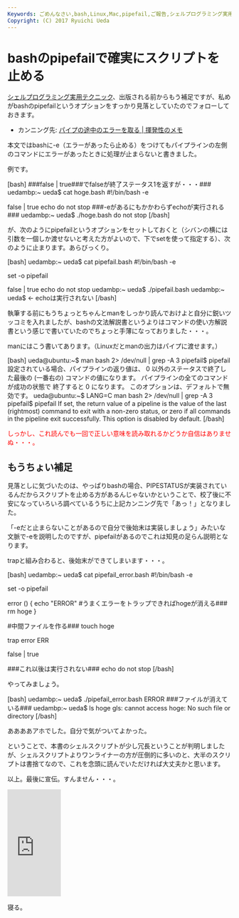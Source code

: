 ```yaml
---
Keywords: ごめんなさい,bash,Linux,Mac,pipefail,ご報告,シェルプログラミング実用テクニック,寝る
Copyright: (C) 2017 Ryuichi Ueda
---
```


# bashのpipefailで確実にスクリプトを止める
<a href="http://gihyo.jp/book/2015/978-4-7741-7344-3" title="シェルプログラミング実用テクニックの目次が公開されました（エクシェル芸、斉藤さん、and 鳩）" target="_blank">シェルプログラミング実用テクニック</a>、出版される前からもう補足ですが、私めがbashのpipefailというオプションをすっかり見落としていたのでフォローしておきます。

<ul>
 <li>カンニング先: <a href="http://d.hatena.ne.jp/iww/20130409/pipefail">パイプの途中のエラーを取る | 揮発性のメモ</a></li>
</ul>

本文ではbashに-e（エラーがあったら止める）をつけてもパイプラインの左側のコマンドにエラーがあったときに処理が止まらないと書きました。

例です。

<!--more-->

[bash]
###false | true###でfalseが終了ステータス1を返すが・・・###
uedambp:~ ueda$ cat hoge.bash 
#!/bin/bash -e

false | true
echo do not stop
###-eがあるにもかかわらずechoが実行される###
uedambp:~ ueda$ ./hoge.bash 
do not stop
[/bash]

が、次のようにpipefailというオプションをセットしておくと（シバンの横には引数を一個しか渡せないと考えた方がよいので、下でsetを使って指定する）、次のように止まります。あらびっくり。

[bash]
uedambp:~ ueda$ cat pipefail.bash 
#!/bin/bash -e

set -o pipefail

false | true
echo do not stop
uedambp:~ ueda$ ./pipefail.bash 
uedambp:~ ueda$ &lt;- echoは実行されない
[/bash]

執筆する前にもうちょっとちゃんとmanをしっかり読んでおけよと自分に鋭いツッコミを入れましたが、bashの文法解説書というよりはコマンドの使い方解説書という感じで書いていたのでちょっと手薄になっておりました・・・。

manにはこう書いてあります。（Linuxだとmanの出力はパイプに渡せます。）

[bash]
ueda\@ubuntu:~$ man bash 2&gt; /dev/null | grep -A 3 pipefail$
 pipefail
 設定されている場合、パイプラインの返り値は、 0 以外のステータスで終了した最後の
 (一番右の) コマンドの値になります。 パイプラインの全てのコマンドが成功の状態で
 終了すると 0 になります。 このオプションは、デフォルトで無効です。
ueda\@ubuntu:~$ LANG=C man bash 2&gt; /dev/null | grep -A 3 pipefail$
 pipefail
 If set, the return value of a pipeline is the value of the last (rightmost)
 command to exit with a non-zero status, or zero if all commands in the pipeline
 exit successfully. This option is disabled by default.
[/bash]

<span style="color:red">しっかし、これ読んでも一回で正しい意味を読み取れるかどうか自信はありませぬ・・・。</span>

<h2>もうちょい補足</h2>

見落としに気づいたのは、やっぱりbashの場合、PIPESTATUSが実装されているんだからスクリプトを止める方があるんじゃないかということで、校了後に不安になっていろいろ調べているうちに上記カンニング先で「あっ！」となりました。

「-eだと止まらないことがあるので自分で後始末は実装しましょう」みたいな文脈で-eを説明したのですが、pipefailがあるのでこれは知見の足らん説明となります。

trapと組み合わると、後始末ができてしまいます・・・。

[bash]
uedambp:~ ueda$ cat pipefail_error.bash 
#!/bin/bash -e

set -o pipefail

error () {
	echo &quot;ERROR&quot;
	#うまくエラーをトラップできればhogeが消える###
	rm hoge
}

#中間ファイルを作る###
touch hoge

trap error ERR

false | true

###これ以後は実行されない###
echo do not stop
[/bash]

やってみましょう。

[bash]
uedambp:~ ueda$ ./pipefail_error.bash 
ERROR
###ファイルが消えている###
uedambp:~ ueda$ ls hoge
gls: cannot access hoge: No such file or directory
[/bash]

ああああアホでした。自分で気がついてよかった。

ということで、本書のシェルスクリプトが少し冗長ということが判明しましたが、シェルスクリプトよりワンライナーの方が圧倒的に多いのと、大半のスクリプトは書捨てなので、これを念頭に読んでいただければ大丈夫かと思います。


以上。最後に宣伝。すんません・・・。

<iframe src="http://rcm-fe.amazon-adsystem.com/e/cm?lt1=_blank&bc1=000000&IS2=1&bg1=FFFFFF&fc1=000000&lc1=0000FF&t=ryuichiueda-22&o=9&p=8&l=as4&m=amazon&f=ifr&ref=ss_til&asins=4774173444" style="width:120px;height:240px;" scrolling="no" marginwidth="0" marginheight="0" frameborder="0"></iframe>


寝る。

